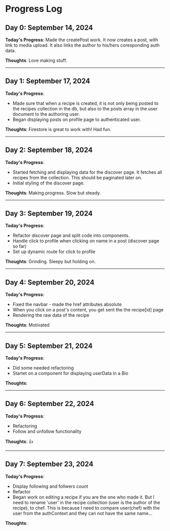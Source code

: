 # Progress Log

## Day 0: September 14, 2024

**Today's Progress**: 
Made the createPost work. It now creates a post, with link to media upload. It also links the author to his/hers coresponding auth data.

**Thoughts**: 
Love making stuff.

__________________________________________________

## Day 1: September 17, 2024

**Today's Progress**: 
- Made sure that when a recipe is created, it is not only being posted to the recipes collection in the db, but also to the posts array in the user document to the authoring user.
- Began displaying posts on profile page to authenticated user.

**Thoughts**: 
Firestore is great to work with!
Had fun.

__________________________________________________

## Day 2: September 18, 2024

**Today's Progress**: 
- Started fetching and displaying data for the discover page. It fetches all recipes from the collection. This should be paginated later on.
- Initial styling of the discover page.

**Thoughts**: 
Making progress. Slow but steady.


__________________________________________________

## Day 3: September 19, 2024

**Today's Progress**: 
- Refactor discover page and split code into components.
- Handle click to profile when clicking on name in a post (discover page so far)
- Set up dynamic route for click to profile

**Thoughts**: 
Grinding. Sleepy but holding on.


__________________________________________________

## Day 4: September 20, 2024

**Today's Progress**: 
- Fixed the navbar - made the href attributes absolute
- When you click on a post's content, you get sent the the recipe[id] page
- Rendering the raw data of the recipe

**Thoughts**: 
Motivated

__________________________________________________

## Day 5: September 21, 2024

**Today's Progress**: 
- Did some needed refactoring
- Startet on a component for displaying userData in a Bio

**Thoughts**: 

__________________________________________________

## Day 6: September 22, 2024

**Today's Progress**: 
- Refactoring
- Follow and unfollow functionality

**Thoughts**: 
👍
__________________________________________________

## Day 7: September 23, 2024

**Today's Progress**: 
- Display following and follwers count
- Refactor
- Began work on editing a recipe if you are the one who made it. But I need to rename 'user' in the recipe collection (user is the author of the recipe), to chef.
This is because I need to compare user(chef) with the user from the authContext and they can not have the same name...

**Thoughts**: 


